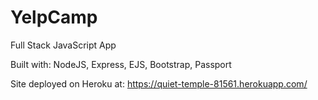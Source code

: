 # YelpCamp

Full Stack JavaScript App

Built with: NodeJS, Express, EJS, Bootstrap, Passport

Site deployed on Heroku at: https://quiet-temple-81561.herokuapp.com/ 